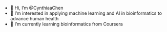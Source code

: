 - 👋 Hi, I’m @CynthiaaChen
- 👀 I’m interested in applying machine learning and AI in bioinformatics to advance human health
- 🌱 I’m currently learning bioinformatics from Coursera

<!---
CynthiaaChen/CynthiaaChen is a ✨ special ✨ repository because its `README.md` (this file) appears on your GitHub profile.
You can click the Preview link to take a look at your changes.
--->
